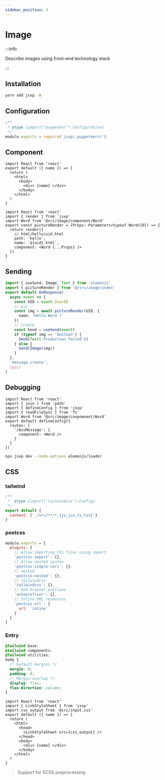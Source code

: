 ```yaml
---
sidebar_position: 3
---
```


# Image

:::info

Describe images using front-end technology stack

:::

## Installation

```sh
yarn add jsxp -W
```

## Configuration

```js title=".puppeteerrc.cjs"
/**
 * @type {import("puppeteer").Configuration}
 */
module.exports = require('jsxp/.puppeteerrc')
```

## Component

```tsx title="@src/image/component/Word.tsx"
import React from 'react'
export default ({ name }) => {
  return (
    <html>
      <body>
        <div> {name} </div>
      </body>
    </html>
  )
}
```

```tsx title="@src/image/index.tsx"
import React from 'react'
import { render } from 'jsxp'
import Word from '@src/image/component/Word'
export const pictureRender = (Props: Parameters<typeof Word>[0]) => {
  return render({
    // html/hello/uid.html
    path: 'hello',
    name: `${uid}.html`,
    component: <Word {...Props} />
  })
}
```

## Sending

```ts title="@src/apps/word/res.ts"
import { useSend, Image, Text } from 'alemonjs'
import { pictureRender } from '@/src/image/index'
export default OnResponse(
  async event => {
    const UID = event.UserID
    // pic
    const img = await pictureRender(UID, {
      name: 'Hello Word !'
    })
    // Create
    const Send = useSend(event)
    if (typeof img == 'boolean') {
      Send(Text('Production failed'))
    } else {
      Send(Image(img))
    }
  },
  'message.create',
  /pic/
)
```

## Debugging

```tsx title="tsxp.config.tsx"
import React from 'react'
import { join } from 'path'
import { defineConfig } from 'jsxp'
import { readFileSync } from 'fs'
import Word from '@src/image/conpomnent/Word'
export default defineConfig({
  routes: {
    '/AssMessage': {
      component: <Word />
    }
  }
})
```

```sh title="Load with non -module files"
npx jsxp dev --node-options alemonjs/loader
```

## CSS

### tailwind

```js title="tailwind.config.js"
/**
 *  @type {import('tailwindcss').Config}
 */
export default {
  content: ['./src/**/*.{js,jsx,ts,tsx}']
}
```

### postcss

```js title="postcss.config.cjs"
module.exports = {
  plugins: {
    // Allow importing CSS files using import
    'postcss-import': {},
    // Allow nested syntax
    'postcss-simple-vars': {},
    // nested
    'postcss-nested': {},
    // tailwindcss
    'tailwindcss': {},
    // Add browser prefixes
    'autoprefixer': {},
    // Inline URL resources
    'postcss-url': {
      url: 'inline'
    }
  }
}
```

### Entry

```css title="@src/input.css"
@tailwind base;
@tailwind components;
@tailwind utilities;
body {
  /* Default margins */
  margin: 0;
  padding: 0;
  /* Margin overlap */
  display: flex;
  flex-direction: column;
}
```

```tsx title="@src/image/component/Word.tsx"
import React from 'react'
import { LinkStyleSheet } from 'jsxp'
import css_output from '@src/input.css'
export default ({ name }) => {
  return (
    <html>
      <head>
        <LinkStyleSheet src={css_output} />
      </head>
      <body>
        <div> {name} </div>
      </body>
    </html>
  )
}
```

> Support for SCSS preprocessing
